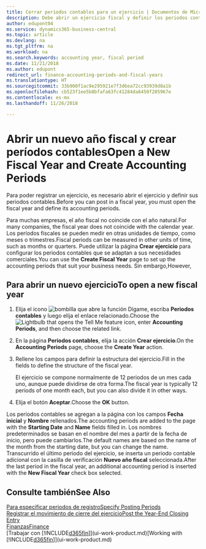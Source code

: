 ```yaml
---
title: Cerrar periodos contables para un ejercicio | Documentos de Microsoft
description: Debe abrir un ejercicio fiscal y definir los periodos contables para poder registrar un ejercicio.
author: edupont04
ms.service: dynamics365-business-central
ms.topic: article
ms.devlang: na
ms.tgt_pltfrm: na
ms.workload: na
ms.search.keywords: accounting year, fiscal period
ms.date: 11/21/2018
ms.author: edupont
redirect_url: finance-accounting-periods-and-fiscal-years
ms.translationtype: HT
ms.sourcegitcommit: 33b900f1ac9e295921e7f3d6ea72cc93939d8a1b
ms.openlocfilehash: cb523f1ee5b8bfafa63fc41284da6450f205967e
ms.contentlocale: es-mx
ms.lasthandoff: 11/26/2018

---
```

# <a name="open-a-new-fiscal-year-and-create-accounting-periods"></a><span data-ttu-id="3e48c-103">Abrir un nuevo año fiscal y crear períodos contables</span><span class="sxs-lookup"><span data-stu-id="3e48c-103">Open a New Fiscal Year and Create Accounting Periods</span></span>
<span data-ttu-id="3e48c-104">Para poder registrar un ejercicio, es necesario abrir el ejercicio y definir sus periodos contables.</span><span class="sxs-lookup"><span data-stu-id="3e48c-104">Before you can post in a fiscal year, you must open the fiscal year and define its accounting periods.</span></span>  

<span data-ttu-id="3e48c-105">Para muchas empresas, el año fiscal no coincide con el año natural.</span><span class="sxs-lookup"><span data-stu-id="3e48c-105">For many companies, the fiscal year does not coincide with the calendar year.</span></span> <span data-ttu-id="3e48c-106">Los períodos fiscales se pueden medir en otras unidades de tiempo, como meses o trimestres.</span><span class="sxs-lookup"><span data-stu-id="3e48c-106">Fiscal periods can be measured in other units of time, such as months or quarters.</span></span> <span data-ttu-id="3e48c-107">Puede utilizar la página **Crear ejercicio** para configurar los periodos contables que se adaptan a sus necesidades comerciales.</span><span class="sxs-lookup"><span data-stu-id="3e48c-107">You can use the **Create Fiscal Year** page to set up the accounting periods that suit your business needs.</span></span> <span data-ttu-id="3e48c-108">Sin embargo,</span><span class="sxs-lookup"><span data-stu-id="3e48c-108">However,</span></span>   

## <a name="to-open-a-new-fiscal-year"></a><span data-ttu-id="3e48c-109">Para abrir un nuevo ejercicio</span><span class="sxs-lookup"><span data-stu-id="3e48c-109">To open a new fiscal year</span></span>
1. <span data-ttu-id="3e48c-110">Elija el icono ![bombilla que abre la función Dígame](media/ui-search/search_small.png "Dígame que desea hacer"), escriba **Periodos contables** y luego elija el enlace relacionado.</span><span class="sxs-lookup"><span data-stu-id="3e48c-110">Choose the ![Lightbulb that opens the Tell Me feature](media/ui-search/search_small.png "Tell me what you want to do") icon, enter **Accounting Periods**, and then choose the related link.</span></span>
2. <span data-ttu-id="3e48c-111">En la página **Periodos contables**, elija la acción **Crear ejercicio**.</span><span class="sxs-lookup"><span data-stu-id="3e48c-111">On the **Accounting Periods** page, choose the **Create Year** action.</span></span>
3. <span data-ttu-id="3e48c-112">Rellene los campos para definir la estructura del ejercicio.</span><span class="sxs-lookup"><span data-stu-id="3e48c-112">Fill in the fields to define the structure of the fiscal year.</span></span>

    <span data-ttu-id="3e48c-113">El ejercicio se compone normalmente de 12 periodos de un mes cada uno, aunque puede dividirse de otra forma.</span><span class="sxs-lookup"><span data-stu-id="3e48c-113">The fiscal year is typically 12 periods of one month each, but you can also divide it in other ways.</span></span>
4. <span data-ttu-id="3e48c-114">Elija el botón **Aceptar**.</span><span class="sxs-lookup"><span data-stu-id="3e48c-114">Choose the **OK** button.</span></span>

<span data-ttu-id="3e48c-115">Los períodos contables se agregan a la página con los campos **Fecha inicial** y **Nombre** rellenados.</span><span class="sxs-lookup"><span data-stu-id="3e48c-115">The accounting periods are added to the page with the **Starting Date** and **Name** fields filled in.</span></span> <span data-ttu-id="3e48c-116">Los nombres predeterminados se basan en el nombre del mes a partir de la fecha de inicio, pero puede cambiarlos.</span><span class="sxs-lookup"><span data-stu-id="3e48c-116">The default names are based on the name of the month from the starting date, but you can change the name.</span></span> <span data-ttu-id="3e48c-117">Transcurrido el último periodo del ejercicio, se inserta un periodo contable adicional con la casilla de verificación **Nuevo año fiscal** seleccionada.</span><span class="sxs-lookup"><span data-stu-id="3e48c-117">After the last period in the fiscal year, an additional accounting period is inserted with the **New Fiscal Year** check box selected.</span></span>  


## <a name="see-also"></a><span data-ttu-id="3e48c-118">Consulte también</span><span class="sxs-lookup"><span data-stu-id="3e48c-118">See Also</span></span>
[<span data-ttu-id="3e48c-119">Para especificar periodos de registro</span><span class="sxs-lookup"><span data-stu-id="3e48c-119">Specify Posting Periods</span></span>](finance-how-specify-posting-periods.md)  
[<span data-ttu-id="3e48c-120">Registrar el movimiento de cierre del ejercicio</span><span class="sxs-lookup"><span data-stu-id="3e48c-120">Post the Year-End Closing Entry</span></span>](year-how-post-year-end-close-entry.md)  
[<span data-ttu-id="3e48c-121">Finanzas</span><span class="sxs-lookup"><span data-stu-id="3e48c-121">Finance</span></span>](finance.md)  
<span data-ttu-id="3e48c-122">[Trabajar con [!INCLUDE[d365fin](includes/d365fin_md.md)]](ui-work-product.md)</span><span class="sxs-lookup"><span data-stu-id="3e48c-122">[Working with [!INCLUDE[d365fin](includes/d365fin_md.md)]](ui-work-product.md)</span></span>

